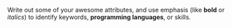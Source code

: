 Write out some of your awesome attributes, and use emphasis (like **bold** or _italics_) to identify keywords, **programming languages**, or skills. 
